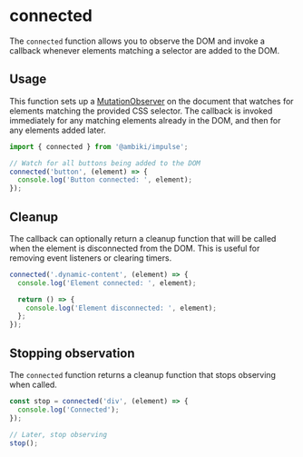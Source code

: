 # connected

The `connected` function allows you to observe the DOM and invoke a callback whenever elements matching a selector are added to the DOM.

## Usage

This function sets up a [MutationObserver](https://developer.mozilla.org/en-US/docs/Web/API/MutationObserver) on the
document that watches for elements matching the provided CSS selector. The callback is invoked immediately for any
matching elements already in the DOM, and then for any elements added later.

```ts
import { connected } from '@ambiki/impulse';

// Watch for all buttons being added to the DOM
connected('button', (element) => {
  console.log('Button connected: ', element);
});
```

## Cleanup

The callback can optionally return a cleanup function that will be called when the element is disconnected from the DOM. This is useful for removing event listeners or clearing timers.

```ts
connected('.dynamic-content', (element) => {
  console.log('Element connected: ', element);

  return () => {
    console.log('Element disconnected: ', element);
  };
});
```

## Stopping observation

The `connected` function returns a cleanup function that stops observing when called.

```ts
const stop = connected('div', (element) => {
  console.log('Connected');
});

// Later, stop observing
stop();
```
